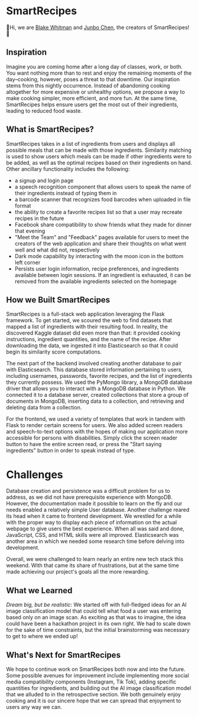 # SmartRecipes
👋Hi, we are [Blake Whitman](https://blake-whitman.github.io/) and [Junbo Chen](https://www.linkedin.com/in/thebo8800/), the creators of SmartRecipes!👋

## Inspiration
Imagine you are coming home after a long day of classes, work, or both. You want nothing more than to rest and enjoy the remaining moments of the day–cooking, however, poses a threat to that downtime. Our inspiration stems from this nightly occurrence. Instead of abandoning cooking altogether for more expensive or unhealthy options, we propose a way to make cooking simpler, more efficient, and more fun. At the same time, SmartRecipes helps ensure users get the most out of their ingredients, leading to reduced food waste.

## What is SmartRecipes?
SmartRecipes takes in a list of ingredients from users and displays all possible meals that can be made with those ingredients. Similarity matching is used to show users which meals can be made if other ingredients were to be added, as well as the optimal recipes based on their ingredients on hand. Other ancillary functionality includes the following:
- a signup and login page
- a speech recognition component that allows users to speak the name of their ingredients instead of typing them in
- a barcode scanner that recognizes food barcodes when uploaded in file format
- the ability to create a favorite recipes list so that a user may recreate recipes in the future
- Facebook share compatibility to show friends what they made for dinner that evening
- "Meet the Team" and "Feedback" pages available for users to meet the creators of the web application and share their thoughts on what went well and what did not, respectively
- Dark mode capability by interacting with the moon icon in the bottom left corner
- Persists user login information, recipe preferences, and ingredients available between login sessions. If an ingredient is exhausted, it can be removed from the available ingredients selected on the homepage

## How we Built SmartRecipes
SmartRecipes is a full-stack web application leveraging the Flask framework. To get started, we scoured the web to find datasets that mapped a list of ingredients with their resulting food. In reality, the discovered Kaggle dataset did even more than that: it provided cooking instructions, ingredient quantities, and the name of the recipe. After downloading the data, we ingested it into Elasticsearch so that it could begin its similarity score computations.

The next part of the backend involved creating another database to pair with Elasticsearch. This database stored information pertaining to users, including usernames, passwords, favorite recipes, and the list of ingredients they currently possess. We used the PyMongo library, a MongoDB database driver that allows you to interact with a MongoDB database in Python. We connected it to a database server, created collections that store a group of documents in MongoDB, inserting data to a collection, and retrieving and deleting data from a collection.

For the frontend, we used a variety of templates that work in tandem with Flask to render certain screens for users. We also added screen readers and speech-to-text options with the hopes of making our application more accessible for persons with disabilities. Simply click the screen reader button to have the entire screen read, or press the "Start saying ingredients" button in order to speak instead of type.

# Challenges
Database creation and persistence was a difficult problem for us to address, as we did not have prerequisite experience with MongoDB. However, the documentation made it possible to learn on the fly and our needs enabled a relatively simple User database. Another challenge reared its head when it came to frontend development. We wrestled for a while with the proper way to display each piece of information on the actual webpage to give users the best experience. When all was said and done, JavaScript, CSS, and HTML skills were all improved. Elasticsearch was another area in which we needed some research time before delving into development.

Overall, we were challenged to learn nearly an entire new tech stack this weekend. With that came its share of frustrations, but at the same time made achieving our project's goals all the more rewarding.

## What we Learned
_Dream big, but be realistic_: We started off with full-fledged ideas for an AI image classification model that could tell what food a user was entering based only on an image scan. As exciting as that was to imagine, the idea could have been a hackathon project in its own right. We had to scale down for the sake of time constraints, but the initial brainstorming was necessary to get to where we ended up!


## What's Next for SmartRecipes
We hope to continue work on SmartRecipes both now and into the future. Some possible avenues for improvement include implementing more social media compatibility components (Instagram, Tik Tok), adding specific quantities for ingredients, and building out the AI image classification model that we alluded to in the retrospective section. We both genuinely enjoy cooking and it is our sincere hope that we can spread that enjoyment to users any way we can.
